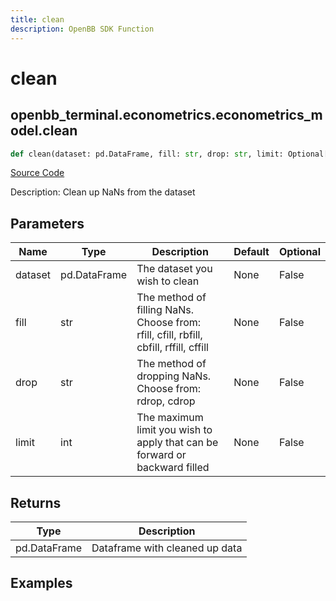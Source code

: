 ```yaml
---
title: clean
description: OpenBB SDK Function
---
```


# clean

## openbb_terminal.econometrics.econometrics_model.clean

```python title='openbb_terminal/econometrics/econometrics_model.py'
def clean(dataset: pd.DataFrame, fill: str, drop: str, limit: Optional[int]) -> DataFrame
```
[Source Code](https://github.com/OpenBB-finance/OpenBBTerminal/tree/main/openbb_terminal/econometrics/econometrics_model.py#L65)

Description: Clean up NaNs from the dataset

## Parameters

| Name | Type | Description | Default | Optional |
| ---- | ---- | ----------- | ------- | -------- |
| dataset | pd.DataFrame | The dataset you wish to clean | None | False |
| fill | str | The method of filling NaNs. Choose from:<br/>rfill, cfill, rbfill, cbfill, rffill, cffill | None | False |
| drop | str | The method of dropping NaNs. Choose from:<br/>rdrop, cdrop | None | False |
| limit | int | The maximum limit you wish to apply that can be forward or backward filled | None | False |

## Returns

| Type | Description |
| ---- | ----------- |
| pd.DataFrame | Dataframe with cleaned up data |

## Examples

